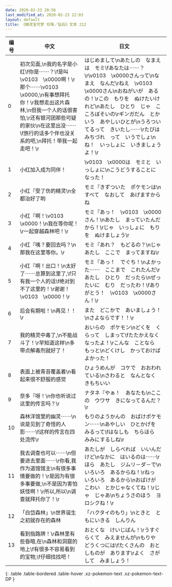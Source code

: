 ```yaml
---
date: 2020-02-23 20:56
last_modified_at: 2020-02-23 22:03
layout: default
title: 《精灵宝可梦 珍珠／钻石》文本 212
---
```

| 编号 | 中文 | 日文 |
| ---- | ---- | ---- |
| 0 | 初次见面,\n我的名字是小红\f你是⋯⋯？\f是叫\v0103　\x0000啊！\r那个⋯⋯\v0103　\x0000,\n有事想拜托你！\r我想走出这片森林,\n但我一个人的话很害怕,\r还有银河团那些可疑的家伙\n在这里出没⋯⋯\f旅行的话多个伴也没关系的吧,\n拜托！带我一起走吧！\r | はじめまして\nあたしの　なまえは　モミ\fあなたは⋯⋯？\r\v0103　\x0000さんって\nなまえ　なんだ\rねえ　\v0103　\x0000さん\nおねがいが　あるの！\rこの　もりを　ぬけたいけれど\nあたし　ひとり　じゃ　こころぼそいの\rギンガだん　とかいう　あやしいひとが\nうろついてるって　きいたし⋯⋯\rたびはみちづれ　って　いうでしょ\nね！　いっしょに　いきましょうよ！\r |
| 1 | 小红加入成为同伴！ | \v0103　\x0000は　モミと　いっしょに\nこうどうすることに　なった！ |
| 2 | 小红『受了伤的精灵\n全都治好了哟 | モミ『きずついた　ポケモンは\nすべて　なおして　あげますからね |
| 3 | 小红『啊！\v0103　\x0000！\n我在等你呢！\r一起穿越森林吧！\r | モミ『あっ！　\v0103　\x0000さん！\nあたし　まっていたんだから！\rじゃ　いっしょに　もりを　ぬけましょう\r |
| 4 | 小红『咦？要回去吗？\n那我在这里等你。\r | モミ『あれ？　もどるの？\nじゃ　あたし　ここで　まってますね\r |
| 5 | 小红『啊！出口！\n太好了⋯⋯总算到这里了,\f只有我一个人的话\f绝对到不了这里的！\r谢谢！\v0103　\x0000！\r | モミ『あっ！　でぐち！\nよかった⋯⋯　ここまで　これたんだ\rあたし　ひとり　だったら\nぜったいに　むり　だったわ！\fありがとう！　\v0103　\x0000さん！\r |
| 6 | 后会有期啦！\n再见！！\r | また　どこかで　あいましょう！\nさよならです！！\r |
| 7 | 我的精灵中毒了,\n不能战斗了！\r早知道这样\n多带点解毒剂就好了！ | おいらの　ポケモン\nどくを　くらって　しまって\fたたかえなくなったよ！\rこんな　ことなら　もっと\nどくけし　かっておけば　よかった！ |
| 8 | 表面上被青苔覆盖着\n看起来很不舒服的感觉 | ひょうめんが　コケで　おおわれている\nさわると　なんとなく　きもちいい |
| 9 | 奈多『呀！\n你也听说过这里的传言吗？\r | ナタネ『やぁ！　あなたも\nここの　ウワサ　きになってるんだ？\r |
| 10 | 森林洋馆里的幽灵⋯⋯\n说是见到了奇怪的人影⋯⋯\f这样的传言在四处流传\r | もりのようかんの　おばけポケモン⋯⋯\nあやしい　ひとかげを　みるって\fはなしも　ちらほら　みみにするしね\r |
| 11 | 我去调查也可以⋯⋯\n但要进去里面⋯⋯\r你看,我作为道馆馆主\n有很多事情要做的！\r是因为有很多事要做,\n不是因为害怕妖怪啊！\r所以,所以\n调查就拜托你了！\r | あたしが　しらべれば　いいんだけど\nなかに　はいるのは⋯⋯\rほら　あたし　ジムリ－ダ－で\nいろいろ　あるからね！\rねっ　いろいろ　あるから\nおばけが　こわい　とかじゃなくてね！\rじゃ　じゃあ\nちょうさのほう　ヨロシクね！\r |
| 12 | 「白岱森林」\n世界诞生之初就存在的森林 | 「ハクタイのもり」\nときと　ともにいきる　しんりん |
| 13 | 看到指路牌！\r森林里有些昏暗,在\n森林和洞窟的地上\f有很多不容易看到的宝物,\f仔细找找吧！ | おとくな　けいじばん！\rうすぐらくて　みえませんが\nもりや　どうくつには\fたくさんの　おとしものが　あります\rよく　さがして　みましょう！ |
{: .table .table-bordered .table-hover .xz-pokemon-text .xz-pokemon-text-DP }